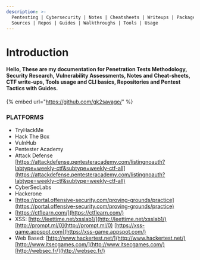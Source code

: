 ```yaml
---
description: >-
  Pentesting | Cybersecurity | Notes | Cheatsheets | Writeups | Packages |
  Sources | Repos | Guides | Walkthroughs | Tools | Usage
---
```


# Introduction

#### **Hello, These are my documentation for Penetration Tests Methodology, Security Research, Vulnerability Assessments, Notes and Cheat-sheets, CTF write-ups, Tools usage and CLI basics, Repositories and Pentest Tactics with Guides.**

{% embed url="https://github.com/gk2savage/" %}

### PLATFORMS

* TryHackMe
* Hack The Box
* VulnHub
* Pentester Academy
* Attack Defense [https://attackdefense.pentesteracademy.com/listingnoauth?labtype=weekly-ctf&subtype=weekly-ctf-all](https://attackdefense.pentesteracademy.com/listingnoauth?labtype=weekly-ctf&subtype=weekly-ctf-all)
* CyberSecLabs
* Hackerone
* [https://portal.offensive-security.com/proving-grounds/practice](https://portal.offensive-security.com/proving-grounds/practice)
* [https://ctflearn.com/](https://ctflearn.com/)
* XSS: [http://leettime.net/xsslab1/](http://leettime.net/xsslab1/) [http://prompt.ml/0](http://prompt.ml/0) [https://xss-game.appspot.com](https://xss-game.appspot.com/)
* Web Based: [http://www.hackertest.net/](http://www.hackertest.net/) [http://www.itsecgames.com/](http://www.itsecgames.com/) [http://websec.fr/](http://websec.fr/) 

